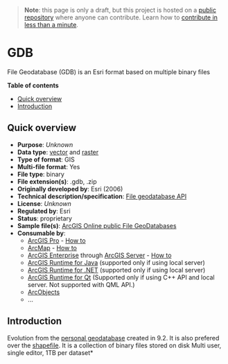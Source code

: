 > **Note**: this page is only a draft, but this project is hosted on a [public repository](https://github.com/hhkaos/awesome-arcgis) where anyone can contribute. Learn how to [contribute in less than a minute](https://github.com/hhkaos/awesome-arcgis/blob/master/CONTRIBUTING.md#contributions).

# GDB

File Geodatabase (GDB) is an Esri format based on multiple binary files

<!-- START doctoc generated TOC please keep comment here to allow auto update -->
<!-- DON'T EDIT THIS SECTION, INSTEAD RE-RUN doctoc TO UPDATE -->
**Table of contents**

- [Quick overview](#quick-overview)
- [Introduction](#introduction)

<!-- END doctoc generated TOC please keep comment here to allow auto update -->

## Quick overview

* **Purpose**: *Unknown*
* **Data type**: [vector](../../../data-types/vector/README.md) and [raster](../../../data-types/raster/README.md)
* **Type of format**: GIS
* **Multi-file format**: Yes
* **File type**: binary
* **File extension(s)**: .gdb, .zip
* **Originally developed by**: Esri (2006)
* **Technical description/specification**: [File geodatabase API](https://github.com/Esri/file-geodatabase-api)
* **License**: *Unknown*
* **Regulated by**: Esri
* **Status**: proprietary
* **Sample file(s)**: [ArcGIS Online public File GeoDatabases](https://www.arcgis.com/home/search.html?q=typekeywords%3AGeodatabase&start=1&sortOrder=desc&sortField=relevance)
* **Consumable by**:
    * [ArcGIS Pro](../../../../products/arcgis-desktop/arcgis-pro/README.md) - [How to](http://pro.arcgis.com/en/pro-app/help/projects/connect-to-a-database.htm)
    * [ArcMap](../../../../products/arcgis-desktop/arcmap-arccatalog/README.md) - [How to](http://desktop.arcgis.com/en/arcmap/latest/manage-data/using-arccatalog/connect-to-file-or-personal-geodatabase.htm)
    * [ArcGIS Enterprise](../../../../products/arcgis-enterprise/README.md) through [ArcGIS Server](../../../../products/arcgis-enterprise/arcgis-server/README.md) - [How to](http://enterprise.arcgis.com/en/server/latest/publish-services/linux/publishing-a-geodata-service.htm)
    * [ArcGIS Runtime for Java](../../../../../desktop/technologies/java/README.md) (supported only if using local server)
    * [ArcGIS Runtime for .NET](../../../../../desktop/technologies/dot-net/README.md) (supported only if using local server)
    * [ArcGIS Runtime for Qt](../../../../../desktop/technologies/qt/README.md) (Supported only if using C++ API and local server. Not supported with QML API.)
    * [ArcObjects](../../../../../desktop/technologies/arcobjects/README.md)
    * ...

## Introduction

Evolution from the [personal geodatabase](../personal-geodatabase/README.md) created in 9.2. It is also prefered over the [shapefile](../shapefile/README.md). It is a collection of binary files stored on disk
Multi user, single editor, 1TB per dataset*
